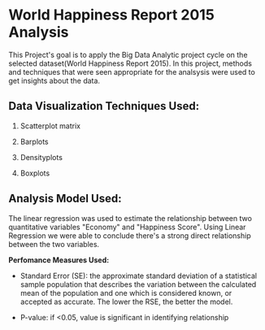 <h1> World Happiness Report 2015 Analysis </h1>

This Project's goal is to apply the Big Data Analytic project cycle on the selected dataset(World Happiness Report 2015). In this project, methods and techniques that were seen appropriate for the analsysis were used to get insights about the data. 

<h2> Data Visualization Techniques Used: </h2>

1. Scatterplot matrix

2. Barplots

3. Densityplots

4. Boxplots


<h2> Analysis Model Used: </h2> 

The linear regression was used to estimate the relationship between two quantitative variables "Economy" and "Happiness Score". Using Linear Regression we were able to conclude there's a strong direct relationship between the two variables.


<b>Perfomance Measures Used:</b>

- Standard Error (SE): the approximate standard deviation of a statistical sample population that  describes the variation between the calculated mean of the population and one which is considered known, or accepted as accurate. The lower the RSE, the better the model.

- P-value: if <0.05, value is significant in identifying relationship
